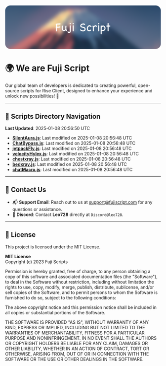 ![Banner](.github/b.webp)

# 🌍 **We are Fuji Script**

Our global team of developers is dedicated to creating powerful, open-source scripts for Rise Client, designed to enhance your experience and unlock new possibilities! 🌟

---
<!-- SCRIPTS_NAVIGATION_START -->
## 📂 **Scripts Directory Navigation**

**Last Updated**: 2025-01-08 20:56:50 UTC

- **[SilentAura.js](scripts/SilentAura.js)**: Last modified on 2025-01-08 20:56:48 UTC
- **[ChatBypass.js](scripts/ChatBypass.js)**: Last modified on 2025-01-08 20:56:48 UTC
- **[jetpackFly.js](scripts/jetpackFly.js)**: Last modified on 2025-01-08 20:56:48 UTC
- **[velocityHylex.js](scripts/velocityHylex.js)**: Last modified on 2025-01-08 20:56:48 UTC
- **[chestxray.js](scripts/chestxray.js)**: Last modified on 2025-01-08 20:56:48 UTC
- **[bedxray.js](scripts/bedxray.js)**: Last modified on 2025-01-08 20:56:48 UTC
- **[chatMacro.js](scripts/chatMacro.js)**: Last modified on 2025-01-08 20:56:48 UTC

<!-- SCRIPTS_NAVIGATION_END -->

---

## 💬 **Contact Us**  
- 📬 **Support Email**: Reach out to us at [support@fujiscript.com](mailto:support@fujiscript.com) for any questions or assistance.  
- 💬 **Discord**: Contact **Leo728** directly at `Discord@leo728`.

---

## 📜 **License**

This project is licensed under the MIT License.  

**MIT License**  
Copyright (c) 2023 Fuji Scripts  

Permission is hereby granted, free of charge, to any person obtaining a copy of this software and associated documentation files (the "Software"), to deal in the Software without restriction, including without limitation the rights to use, copy, modify, merge, publish, distribute, sublicense, and/or sell copies of the Software, and to permit persons to whom the Software is furnished to do so, subject to the following conditions:  

The above copyright notice and this permission notice shall be included in all copies or substantial portions of the Software.  

THE SOFTWARE IS PROVIDED "AS IS", WITHOUT WARRANTY OF ANY KIND, EXPRESS OR IMPLIED, INCLUDING BUT NOT LIMITED TO THE WARRANTIES OF MERCHANTABILITY, FITNESS FOR A PARTICULAR PURPOSE AND NONINFRINGEMENT. IN NO EVENT SHALL THE AUTHORS OR COPYRIGHT HOLDERS BE LIABLE FOR ANY CLAIM, DAMAGES OR OTHER LIABILITY, WHETHER IN AN ACTION OF CONTRACT, TORT OR OTHERWISE, ARISING FROM, OUT OF OR IN CONNECTION WITH THE SOFTWARE OR THE USE OR OTHER DEALINGS IN THE SOFTWARE.  
